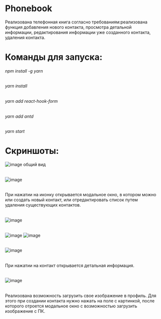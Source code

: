 # Phonebook
Реализована телефонная книга согласно требованиям:реализована функция добавления нового контакта, просмотра детальной информации, редактирования информации уже созданного контакта, удаления контакта. 
# Команды для запуска:
###### npm install -g yarn
###### yarn install
###### yarn add react-hook-form
###### yarn add antd
###### yarn start
# Скриншоты:
![image](https://user-images.githubusercontent.com/54235530/165260247-de65a8f8-1c70-49c4-8b7e-0c76f3b78407.png) общий вид
######
![image](https://user-images.githubusercontent.com/54235530/165260450-12000c46-8844-45ff-bbd1-063ca4af34ba.png)
###### 
При нажатии на иконку открывается модальное окно, в котором можно или создать новый контакт, или отредактировать список путем удаления существующих контактов.
###### 
![image](https://user-images.githubusercontent.com/54235530/165261060-7fe64dbc-f62e-40cb-95bb-7d6c79fb809e.png)
###### 
![image](https://user-images.githubusercontent.com/54235530/165261185-c5ea7eda-f4da-4cf1-925f-eb4fa7097d0c.png) ![image](https://user-images.githubusercontent.com/54235530/165261404-e29d0660-b6a0-4328-9814-db18e84957d8.png)
###### 
![image](https://user-images.githubusercontent.com/54235530/165261556-242864fe-6eed-4e1e-848e-e0506ef63401.png)
###### 
При нажатии на контакт открывается детальная информация.
###### 
![image](https://user-images.githubusercontent.com/54235530/165261823-7e3bd236-37d2-4340-8e23-a67cf2aa7c0f.png)
######
Реализована возможность загрузить свое изображение в профиль. Для этого при создании контакта нужно нажать на поле с картинкой, после которого отроется модальное окно с возможностью загрузить изображение с ПК.




